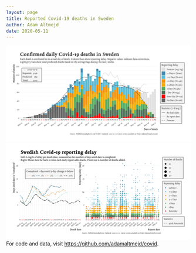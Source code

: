 ```yaml
---
layout: page
title: Reported Covid-19 deaths in Sweden
author: Adam Altmejd
date: 2020-05-11
---
```


![Graph of Swedish Covid-19 deaths with reporting delay.](deaths_lag_sweden_2020-05-11.png "Swedish Covid-19 deaths.")
![Graph of Swedish Covid-19 reporting delay in daily deaths.](lag_trend_sweden_2020-05-11.png "Trend in Swedish Covid-19 mortality reporting delay.")
For code and data, visit <https://github.com/adamaltmejd/covid>.
